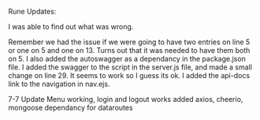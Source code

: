 Rune Updates:

I was able to find out what was wrong.

Remember we had the issue if we were going to have two entries on line 5 or one on 5 and one on 13.
Turns out that it was needed to have them both on 5.
I also added the autoswagger as a dependancy in the package.json file.
I added the swagger to the script in the server.js file, and made a small change on line 29. It seems to work so I guess its ok.
I added the api-docs link to the navigation in nav.ejs.


7-7 Update
Menu working,
login and logout works
added axios, cheerio, mongoose dependancy for dataroutes